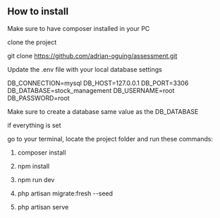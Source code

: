 ## How to install
Make sure to have composer installed in your PC

clone the project

git clone https://github.com/adrian-oguing/assessment.git

Update the .env file with your local database settings

DB_CONNECTION=mysql
DB_HOST=127.0.0.1
DB_PORT=3306
DB_DATABASE=stock_management
DB_USERNAME=root
DB_PASSWORD=root

Make sure to create a database same value as the DB_DATABASE

if everything is set

go to your terminal, locate the project folder and run these commands:

1. composer install

2. npm install

3. npm run dev

4. php artisan migrate:fresh --seed

5. php artisan serve
